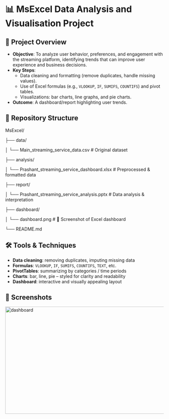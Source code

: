# 📊 MsExcel Data Analysis and Visualisation Project

## 🧠 Project Overview

- **Objective**: To analyze user behavior, preferences, and engagement with the streaming platform, identifying trends that can improve user experience and business decisions.
- **Key Steps**:
  - Data cleaning and formatting (remove duplicates, handle missing values).
  - Use of Excel formulas (e.g., `VLOOKUP`, `IF`, `SUMIFS`, `COUNTIFS`) and pivot tables.
  - Visualizations: bar charts, line graphs, and pie charts.
- **Outcome**: A dashboard/report highlighting user trends.

## 📁 Repository Structure
MsExcel/

├── data/

│ └── Main_streaming_service_data.csv # Original dataset

├── analysis/

│ └── Prashant_streaming_service_dashboard.xlsx # Preprocessed & formatted data

├── report/

│ └── Prashant_streaming_service_analysis.pptx # Data analysis & interpretation

├── dashboard/

│ └── dashboard.png # 📌 Screenshot of Excel dashboard

└── README.md

## 🛠 Tools & Techniques

- **Data cleaning**: removing duplicates, imputing missing data
- **Formulas**: `VLOOKUP`, `IF`, `SUMIFS`, `COUNTIFS`, `TEXT`, etc.
- **PivotTables**: summarizing by categories / time periods
- **Charts**: bar, line, pie – styled for clarity and readability
- **Dashboard**: interactive and visually appealing layout

## 📸 Screenshots
<img width="941" height="340" alt="dashboard" src="https://github.com/user-attachments/assets/0051c001-58ba-4b63-9a0d-a687453695ed" />

